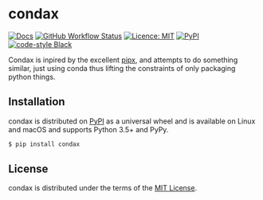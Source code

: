 # condax

[![Docs](https://img.shields.io/badge/docs-mkdocs-informational)](https://mariusvniekerk.github.io/condax/)
[![GitHub Workflow Status](https://img.shields.io/github/workflow/status/mariusvniekerk/condax/Python%20package)](https://github.com/mariusvniekerk/condax/actions?query=workflow%3A%22Python+package%22)
[![Licence: MIT](https://img.shields.io/github/license/mariusvniekerk/condax)](https://github.com/mariusvniekerk/condax/blob/master/LICENSE-MIT)
[![PyPI](https://img.shields.io/pypi/v/condax)](https://pypi.org/project/condax)
[![code-style Black](https://img.shields.io/badge/code%20style-black-000000.svg)](https://https://github.com/psf/black)


Condax is inpired by the excellent [pipx](https://github.com/pipxproject/pipx), and attempts to do something similar, just using conda thus lifting the constraints of only packaging python things.

## Installation

condax is distributed on [PyPI](https://pypi.org) as a universal
wheel and is available on Linux and macOS and supports
Python 3.5+ and PyPy.

```bash
$ pip install condax
```

## License

condax is distributed under the terms of the
[MIT License](https://choosealicense.com/licenses/mit).

